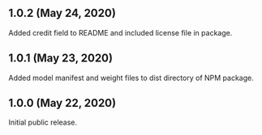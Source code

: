 ## 1.0.2 (May 24, 2020)

Added credit field to README and included license file in package.

## 1.0.1 (May 23, 2020)

Added model manifest and weight files to dist directory of NPM package.

## 1.0.0 (May 22, 2020)

Initial public release.